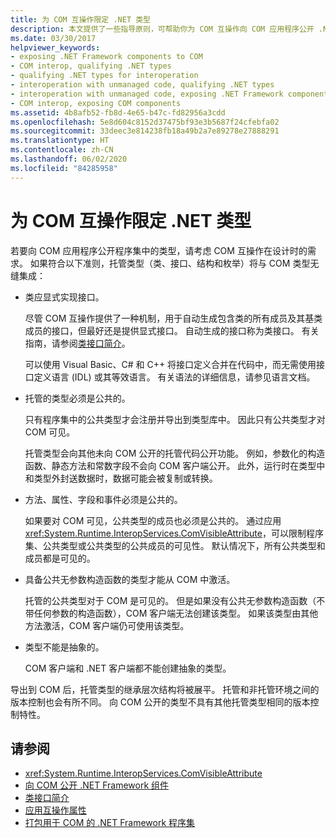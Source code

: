 ```yaml
---
title: 为 COM 互操作限定 .NET 类型
description: 本文提供了一些指导原则，可帮助你为 COM 互操作向 COM 应用程序公开 .NET 程序集中的类型。
ms.date: 03/30/2017
helpviewer_keywords:
- exposing .NET Framework components to COM
- COM interop, qualifying .NET types
- qualifying .NET types for interoperation
- interoperation with unmanaged code, qualifying .NET types
- interoperation with unmanaged code, exposing .NET Framework components
- COM interop, exposing COM components
ms.assetid: 4b8afb52-fb8d-4e65-b47c-fd82956a3cdd
ms.openlocfilehash: 5e8d604c8152d37475bf93e3b5687f24cfebfa02
ms.sourcegitcommit: 33deec3e814238fb18a49b2a7e89278e27888291
ms.translationtype: HT
ms.contentlocale: zh-CN
ms.lasthandoff: 06/02/2020
ms.locfileid: "84285958"
---
```

# <a name="qualifying-net-types-for-com-interoperation"></a>为 COM 互操作限定 .NET 类型
若要向 COM 应用程序公开程序集中的类型，请考虑 COM 互操作在设计时的需求。 如果符合以下准则，托管类型（类、接口、结构和枚举）将与 COM 类型无缝集成：  
  
- 类应显式实现接口。  
  
     尽管 COM 互操作提供了一种机制，用于自动生成包含类的所有成员及其基类成员的接口，但最好还是提供显式接口。 自动生成的接口称为类接口。 有关指南，请参阅[类接口简介](com-callable-wrapper.md#introducing-the-class-interface)。  
  
     可以使用 Visual Basic、C# 和 C++ 将接口定义合并在代码中，而无需使用接口定义语言 (IDL) 或其等效语言。 有关语法的详细信息，请参见语言文档。  
  
- 托管的类型必须是公共的。  
  
     只有程序集中的公共类型才会注册并导出到类型库中。 因此只有公共类型才对 COM 可见。  
  
     托管类型会向其他未向 COM 公开的托管代码公开功能。 例如，参数化的构造函数、静态方法和常数字段不会向 COM 客户端公开。 此外，运行时在类型中和类型外封送数据时，数据可能会被复制或转换。  
  
- 方法、属性、字段和事件必须是公共的。  
  
     如果要对 COM 可见，公共类型的成员也必须是公共的。 通过应用 <xref:System.Runtime.InteropServices.ComVisibleAttribute>，可以限制程序集、公共类型或公共类型的公共成员的可见性。 默认情况下，所有公共类型和成员都是可见的。  
  
- 具备公共无参数构造函数的类型才能从 COM 中激活。  
  
     托管的公共类型对于 COM 是可见的。 但是如果没有公共无参数构造函数（不带任何参数的构造函数），COM 客户端无法创建该类型。 如果该类型由其他方法激活，COM 客户端仍可使用该类型。  
  
- 类型不能是抽象的。  
  
     COM 客户端和 .NET 客户端都不能创建抽象的类型。  
  
 导出到 COM 后，托管类型的继承层次结构将被展平。 托管和非托管环境之间的版本控制也会有所不同。 向 COM 公开的类型不具有其他托管类型相同的版本控制特性。  
  
## <a name="see-also"></a>请参阅

- <xref:System.Runtime.InteropServices.ComVisibleAttribute>
- [向 COM 公开 .NET Framework 组件](../../framework/interop/exposing-dotnet-components-to-com.md)
- [类接口简介](com-callable-wrapper.md#introducing-the-class-interface)
- [应用互操作属性](apply-interop-attributes.md)
- [打包用于 COM 的 .NET Framework 程序集](../../framework/interop/packaging-an-assembly-for-com.md)
